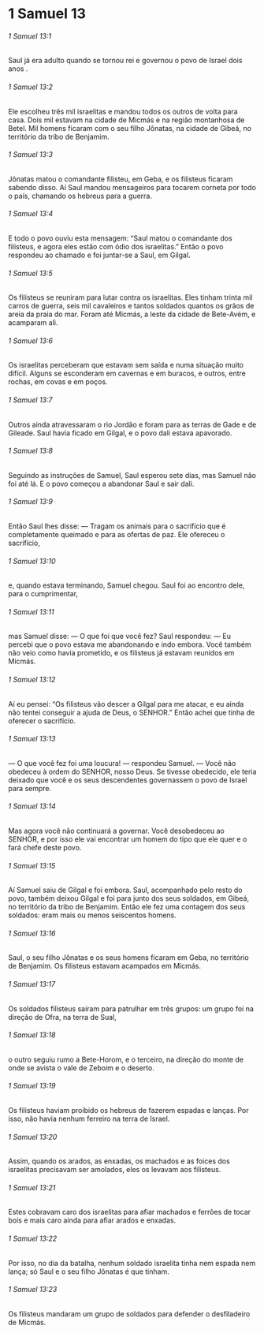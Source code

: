 # 1 Samuel 13

###### 1 Samuel 13:1

Saul já era adulto quando se tornou rei e governou o povo de Israel dois anos .

###### 1 Samuel 13:2

Ele escolheu três mil israelitas e mandou todos os outros de volta para casa. Dois mil estavam na cidade de Micmás e na região montanhosa de Betel. Mil homens ficaram com o seu filho Jônatas, na cidade de Gibeá, no território da tribo de Benjamim.

###### 1 Samuel 13:3

Jônatas matou o comandante filisteu, em Geba, e os filisteus ficaram sabendo disso. Aí Saul mandou mensageiros para tocarem corneta por todo o país, chamando os hebreus para a guerra.

###### 1 Samuel 13:4

E todo o povo ouviu esta mensagem: “Saul matou o comandante dos filisteus, e agora eles estão com ódio dos israelitas.” Então o povo respondeu ao chamado e foi juntar-se a Saul, em Gilgal.

###### 1 Samuel 13:5

Os filisteus se reuniram para lutar contra os israelitas. Eles tinham trinta mil carros de guerra, seis mil cavaleiros e tantos soldados quantos os grãos de areia da praia do mar. Foram até Micmás, a leste da cidade de Bete-Avém, e acamparam ali.

###### 1 Samuel 13:6

Os israelitas perceberam que estavam sem saída e numa situação muito difícil. Alguns se esconderam em cavernas e em buracos, e outros, entre rochas, em covas e em poços.

###### 1 Samuel 13:7

Outros ainda atravessaram o rio Jordão e foram para as terras de Gade e de Gileade. Saul havia ficado em Gilgal, e o povo dali estava apavorado.

###### 1 Samuel 13:8

Seguindo as instruções de Samuel, Saul esperou sete dias, mas Samuel não foi até lá. E o povo começou a abandonar Saul e sair dali.

###### 1 Samuel 13:9

Então Saul lhes disse: — Tragam os animais para o sacrifício que é completamente queimado e para as ofertas de paz. Ele ofereceu o sacrifício,

###### 1 Samuel 13:10

e, quando estava terminando, Samuel chegou. Saul foi ao encontro dele, para o cumprimentar,

###### 1 Samuel 13:11

mas Samuel disse: — O que foi que você fez? Saul respondeu: — Eu percebi que o povo estava me abandonando e indo embora. Você também não veio como havia prometido, e os filisteus já estavam reunidos em Micmás.

###### 1 Samuel 13:12

Aí eu pensei: “Os filisteus vão descer a Gilgal para me atacar, e eu ainda não tentei conseguir a ajuda de Deus, o SENHOR.” Então achei que tinha de oferecer o sacrifício.

###### 1 Samuel 13:13

— O que você fez foi uma loucura! — respondeu Samuel. — Você não obedeceu à ordem do SENHOR, nosso Deus. Se tivesse obedecido, ele teria deixado que você e os seus descendentes governassem o povo de Israel para sempre.

###### 1 Samuel 13:14

Mas agora você não continuará a governar. Você desobedeceu ao SENHOR, e por isso ele vai encontrar um homem do tipo que ele quer e o fará chefe deste povo.

###### 1 Samuel 13:15

Aí Samuel saiu de Gilgal e foi embora. Saul, acompanhado pelo resto do povo, também deixou Gilgal e foi para junto dos seus soldados, em Gibeá, no território da tribo de Benjamim. Então ele fez uma contagem dos seus soldados: eram mais ou menos seiscentos homens.

###### 1 Samuel 13:16

Saul, o seu filho Jônatas e os seus homens ficaram em Geba, no território de Benjamim. Os filisteus estavam acampados em Micmás.

###### 1 Samuel 13:17

Os soldados filisteus saíram para patrulhar em três grupos: um grupo foi na direção de Ofra, na terra de Sual,

###### 1 Samuel 13:18

o outro seguiu rumo a Bete-Horom, e o terceiro, na direção do monte de onde se avista o vale de Zeboim e o deserto.

###### 1 Samuel 13:19

Os filisteus haviam proibido os hebreus de fazerem espadas e lanças. Por isso, não havia nenhum ferreiro na terra de Israel.

###### 1 Samuel 13:20

Assim, quando os arados, as enxadas, os machados e as foices dos israelitas precisavam ser amolados, eles os levavam aos filisteus.

###### 1 Samuel 13:21

Estes cobravam caro dos israelitas para afiar machados e ferrões de tocar bois e mais caro ainda para afiar arados e enxadas.

###### 1 Samuel 13:22

Por isso, no dia da batalha, nenhum soldado israelita tinha nem espada nem lança; só Saul e o seu filho Jônatas é que tinham.

###### 1 Samuel 13:23

Os filisteus mandaram um grupo de soldados para defender o desfiladeiro de Micmás.


